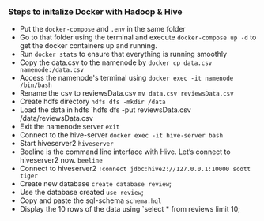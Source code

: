 ### Steps to initalize Docker with Hadoop & Hive

- Put the `docker-compose` and `.env` in the same folder
- Go to that folder using the terminal and execute `docker-compose up -d` to get the docker containers up and running.
- Run `docker stats` to ensure that everything is running smoothly
- Copy the data.csv to the namenode by `docker cp data.csv namenode:/data.csv`
- Access the namenode's terminal using `docker exec -it namenode /bin/bash`
- Rename the csv to reviewsData.csv `mv data.csv reviewsData.csv`
- Create hdfs directory `hdfs dfs -mkdir /data`
- Load the data in hdfs `hdfs dfs -put reviewsData.csv /data/reviewsData.csv
- Exit the namenode server `exit`
- Connect to the hive-server `docker exec -it hive-server bash`
- Start hiveserver2 `hiveserver`
- Beeline is the command line interface with Hive. Let’s connect to hiveserver2 now. `beeline` 
- Connect to hiveserver2 `!connect jdbc:hive2://127.0.0.1:10000 scott tiger`
- Create new database `create database review`;
- Use the database created `use review`;
- Copy and paste the sql-schema `schema.hql`
- Display the 10 rows of the data using `select * from reviews limit 10;
